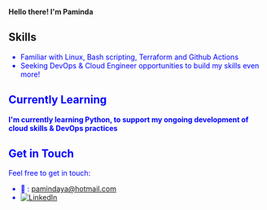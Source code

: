 **Hello there! I'm Paminda**

## Skills

<span style="color:blue">

- Familiar with Linux, Bash scripting, Terraform and Github Actions
- Seeking DevOps & Cloud Engineer opportunities to build my skills even more!

## Currently Learning

<span style="color:blue">**I'm currently learning Python, to support my ongoing development of cloud skills & DevOps practices**</span>

## Get in Touch

Feel free to get in touch:

- :e-mail: : pamindaya@hotmail.com
- [![LinkedIn](https://img.shields.io/badge/LinkedIn-Connect-blue?style=social&logo=linkedin)](https://www.linkedin.com/in/pamindakw)
